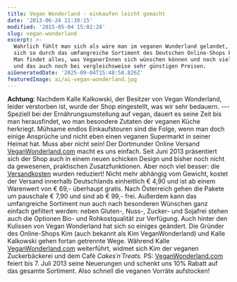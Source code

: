 ```yaml
---
title: Vegan Wonderland - einkaufen leicht gemacht
date: '2013-06-24 11:30:15'
modified: '2015-05-04 15:02:28'
slug: vegan-wonderland
excerpt: >-
  Wahrlich fühlt man sich als wäre man im veganen Wunderland gelandet, wenn man
  sich so durch das umfangreiche Sortiment des Deutschen Online-Shops klickt.
  Man findet alles, was VeganerInnen sich wünschen können und noch vieles mehr
  und das auch noch bei vergleichsweise sehr günstigen Preisen.
aiGeneratedDate: '2025-09-04T15:48:58.826Z'
featuredImage: ai/ai-vegan-wonderland.jpg
---
```


**Achtung**: Nachdem Kalle Kalkowski, der Besitzer von Vegan Wonderland, leider verstorben ist, wurde der Shop eingestellt, was wir sehr bedauern. --- Speziell bei der Ernährungsumstellung auf vegan, dauert es seine Zeit bis man herausfindet, wo man besondere Zutaten der veganen Küche herkriegt. Mühsame endlos Einkaufstouren sind die Folge, wenn man doch einige Ansprüche und nicht eben einen veganen Supermarkt in seiner Heimat hat. Muss aber nicht sein! Der Dortmunder Online Versand [VeganWonderland.com](http://www.vegan-wonderland.de/) macht es uns einfach. Seit Juni 2013 präsentiert sich der Shop auch in einem neuen schicken Design und bisher noch nicht da gewesenen, praktischen Zusatzfunktionen. Aber noch viel besser: die [Versandkosten](http://www.vegan-wonderland.de/Versand-und-Kosten/) wurden reduziert! Nicht mehr abhängig vom Gewicht, kostet der Versand innerhalb Deutschlands einheitlich € 4,90 und ist ab einem Warenwert von € 69,- überhaupt gratis. Nach Österreich gehen die Pakete um pauschale € 7,90 und sind ab € 99,- frei. Außerdem kann das umfangreiche Sortiment nun auch nach besonderen Wünschen ganz einfach gefiltert werden: neben Gluten-, Nuss-, Zucker- und Sojafrei stehen auch die Optionen Bio- und Rohkostqualität zur Verfügung. Auch hinter den Kulissen von Vegan Wonderland hat sich so einiges geändert. Die Gründer des Online-Shops Kim (auch bekannt als Kim VeganWonderland) und Kalle Kalkowski gehen fortan getrennte Wege. Während Kalle [VeganWonderland.com](http://www.vegan-wonderland.de/) weiterführt, widmet sich Kim der veganen Zuckerbäckerei und dem Café _Cakes´n´Treats._ PS: [VeganWonderland.com](http://www.vegan-wonderland.de/) feiert bis 7. Juli 2013 seine Neuerungen und schenkt uns 10% Rabatt auf das gesamte Sortiment. Also schnell die veganen Vorräte aufstocken!
